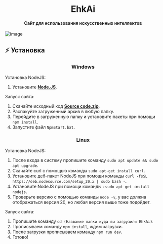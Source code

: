 <h1 align="center">EhkAi</h1>

<h4 align="center">
    Сайт для использования искусственных интеллектов
</h4>

![image](https://github.com/user-attachments/assets/043f179a-2cdf-435a-a9df-e65f73e3bfad)

## ⚡ **Установка**
<h3 align="center">Windows</h3>

Установка NodeJS:
1. Установите **[Node.JS](https://nodejs.org/en/)**.

Запуск сайта:
1. Скачайте исходный код **[Source code.zip](https://github.com/OreaSync/EhkAi/archive/refs/heads/main.zip)**.
2. Распакуйте загруженный архив в любую папку.
3. Перейдите в загруженную папку и установите пакеты при помощи `npm install`.
4. Запустите файл `NpmStart.bat`.

<h3 align="center">Linux</h3>

Установка NodeJS:
1. После входа в систему пропишите команду `sudo apt update && sudo apt upgrade`.
2. Скачайте curl с помощью команды `sudo apt-get install curl`.
3. Установите деб-пакет NodeJS при помощи команды `curl -fsSL https://deb.nodesource.com/setup_20.x | sudo bash -`.
4. Установите NodeJS при помощи команды : `sudo apt-get install nodejs`.
5. Проверьте версию с помощью команды `node -v`, у вас должна отображаться версия 20, но любая версия выше тоже подойдет.

Запуск сайта:
1. Пропишите команду `cd (Название папки куда вы загрузили EhkAi)`.
2. Прописываем команду `npm install`, ждем загрузки.
3. После загрузки прописываем команду `npm run dev`.
4. Готово!



